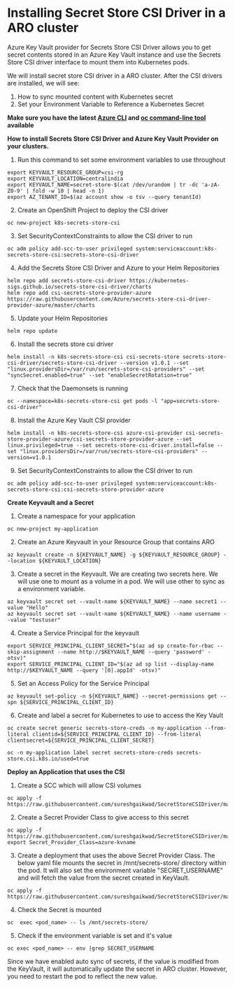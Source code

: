 # Installing Secret Store CSI Driver in a ARO cluster
Azure Key Vault provider for Secrets Store CSI Driver allows you to get secret contents stored in an Azure Key Vault instance and use the Secrets Store CSI driver interface to mount them into Kubernetes pods.

We will install secret store CSI driver in a ARO cluster. After the CSI drivers are installed, we will see:
1. How to sync mounted content with Kubernetes secret
2. Set your Environment Variable to Reference a Kubernetes Secret

**Make sure you have the latest [Azure CLI](https://docs.microsoft.com/en-us/cli/azure/install-azure-cli-linux?pivots=dnf) and [oc command-line tool](https://mirror.openshift.com/pub/openshift-v4/x86_64/clients/ocp/stable/openshift-client-linux.tar.gz) available**

**How to install Secrets Store CSI Driver and Azure Key Vault Provider on your clusters.**

1. Run this command to set some environment variables to use throughout
~~~
export KEYVAULT_RESOURCE_GROUP=csi-rg
export KEYVAULT_LOCATION=centralindia
export KEYVAULT_NAME=secret-store-$(cat /dev/urandom | tr -dc 'a-zA-Z0-9' | fold -w 10 | head -n 1)
export AZ_TENANT_ID=$(az account show -o tsv --query tenantId)
~~~
2. Create an OpenShift Project to deploy the CSI driver
~~~
oc new-project k8s-secrets-store-csi
~~~
3. Set SecurityContextConstraints to allow the CSI driver to run 
~~~
oc adm policy add-scc-to-user privileged system:serviceaccount:k8s-secrets-store-csi:secrets-store-csi-driver
~~~
4. Add the Secrets Store CSI Driver and Azure to your Helm Repositories
~~~
helm repo add secrets-store-csi-driver https://kubernetes-sigs.github.io/secrets-store-csi-driver/charts
helm repo add csi-secrets-store-provider-azure https://raw.githubusercontent.com/Azure/secrets-store-csi-driver-provider-azure/master/charts
~~~
5. Update your Helm Repositories
~~~
helm repo update
~~~
6. Install the secrets store csi driver
~~~
helm install -n k8s-secrets-store-csi csi-secrets-store secrets-store-csi-driver/secrets-store-csi-driver --version v1.0.1 --set "linux.providersDir=/var/run/secrets-store-csi-providers" --set "syncSecret.enabled=true" --set "enableSecretRotation=true"
~~~
7. Check that the Daemonsets is running
~~~
oc --namespace=k8s-secrets-store-csi get pods -l "app=secrets-store-csi-driver"
~~~
8. Install the Azure Key Vault CSI provider
~~~
helm install -n k8s-secrets-store-csi azure-csi-provider csi-secrets-store-provider-azure/csi-secrets-store-provider-azure --set linux.privileged=true --set secrets-store-csi-driver.install=false --set "linux.providersDir=/var/run/secrets-store-csi-providers" --version=v1.0.1
~~~
9. Set SecurityContextConstraints to allow the CSI driver to run
~~~
oc adm policy add-scc-to-user privileged system:serviceaccount:k8s-secrets-store-csi:csi-secrets-store-provider-azure
~~~
**Create Keyvault and a Secret**
1. Create a namespace for your application
~~~
oc new-project my-application
~~~
2. Create an Azure Keyvault in your Resource Group that contains ARO
~~~
az keyvault create -n ${KEYVAULT_NAME} -g ${KEYVAULT_RESOURCE_GROUP} --location ${KEYVAULT_LOCATION}
~~~
3. Create a secret in the Keyvault. We are creating two secrets here. We will use one to mount as a volume in a pod. We will use other to sync as a environment variable.
~~~
az keyvault secret set --vault-name ${KEYVAULT_NAME} --name secret1 --value "Hello"
az keyvault secret set --vault-name ${KEYVAULT_NAME} --name username --value "testuser"
~~~
4. Create a Service Principal for the keyvault
~~~
export SERVICE_PRINCIPAL_CLIENT_SECRET="$(az ad sp create-for-rbac --skip-assignment --name http://$KEYVAULT_NAME --query 'password' -otsv)"
export SERVICE_PRINCIPAL_CLIENT_ID="$(az ad sp list --display-name http://$KEYVAULT_NAME --query '[0].appId' -otsv)"
~~~
5. Set an Access Policy for the Service Principal
~~~
az keyvault set-policy -n ${KEYVAULT_NAME} --secret-permissions get --spn ${SERVICE_PRINCIPAL_CLIENT_ID}
~~~
6. Create and label a secret for Kubernetes to use to access the Key Vault
~~~
oc create secret generic secrets-store-creds -n my-application --from-literal clientid=${SERVICE_PRINCIPAL_CLIENT_ID} --from-literal clientsecret=${SERVICE_PRINCIPAL_CLIENT_SECRET}
 
oc -n my-application label secret secrets-store-creds secrets-store.csi.k8s.io/used=true
~~~
**Deploy an Application that uses the CSI**
1. Create a SCC which will allow CSI volumes
~~~
oc apply -f https://raw.githubusercontent.com/sureshgaikwad/SecretStoreCSIDriver/master/Deployment/scc.yml
~~~
2. Create a Secret Provider Class to give access to this secret
~~~
oc apply -f https://raw.githubusercontent.com/sureshgaikwad/SecretStoreCSIDriver/master/Deployment/secretproviderclass.yaml
export Secret_Provider_Class=azure-kvname
~~~
3. Create a deployment that uses the above Secret Provider Class. The below yaml file mounts the secret in /mnt/secrets-store/ directory within the pod. It will also set the environment variable "SECRET_USERNAME" and will fetch the value from the secret created in KeyVault.
~~~
oc apply -f https://raw.githubusercontent.com/sureshgaikwad/SecretStoreCSIDriver/master/Deployment/deployment.yaml
~~~
4. Check the Secret is mounted
~~~
oc  exec <pod_name> -- ls /mnt/secrets-store/
~~~
5. Check if the environment variable is set and it's value
~~~
oc exec <pod_name> -- env |grep SECRET_USERNAME
~~~
Since we have enabled auto sync of secrets, if the value is modified from the KeyVault, it will automatically update the secret in ARO cluster. However, you need to restart the pod to reflect the new value. 
